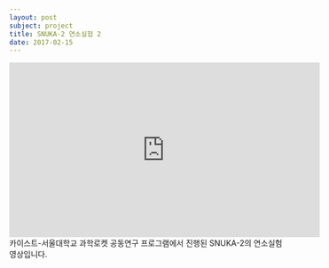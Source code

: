```yaml
---
layout: post
subject: project
title: SNUKA-2 연소실험 2
date: 2017-02-15
---
```

<iframe width="560" height="315" src="https://www.youtube.com/embed/l4arrs-fbS4" frameborder="0" allowfullscreen></iframe>
카이스트-서울대학교 과학로켓 공동연구 프로그램에서 진행된 SNUKA-2의 연소실험 영상입니다.
